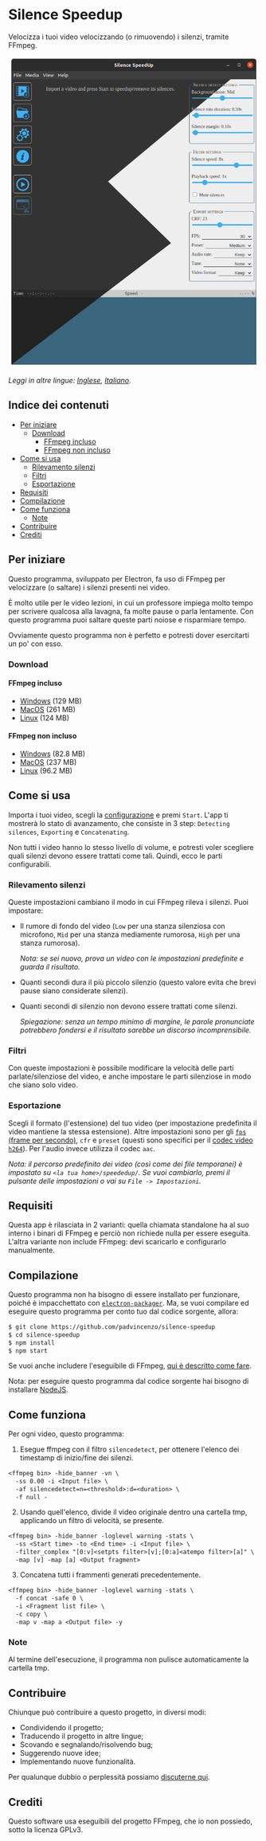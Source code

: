 # Silence Speedup
Velocizza i tuoi video velocizzando (o rimuovendo) i silenzi, tramite FFmpeg.

![Schermata principale](assets/screenshots/homescreen.png)

*Leggi in altre lingue: [Inglese](README.md), [Italiano](README.it.md).*

## Indice dei contenuti
  - [Per iniziare](#per-iniziare)
    - [Download](#download)
      - [FFmpeg incluso](#ffmpeg-incluso)
      - [FFmpeg non incluso](#ffmpeg-non-incluso)
  - [Come si usa](#come-si-usa)
    - [Rilevamento silenzi](#rilevamento-silenzi)
    - [Filtri](#filtri)
    - [Esportazione](#esportazione)
  - [Requisiti](#requisiti)
  - [Compilazione](#compilazione)
  - [Come funziona](#come-funziona)
    - [Note](#note)
  - [Contribuire](#contribuire)
  - [Crediti](#crediti)

## Per iniziare
Questo programma, sviluppato per Electron, fa uso di FFmpeg per velocizzare (o saltare) i silenzi presenti nei video.

È molto utile per le video lezioni, in cui un professore impiega molto tempo per scrivere qualcosa alla lavagna, fa molte pause o parla lentamente. Con questo programma puoi saltare queste parti noiose e risparmiare tempo.

Ovviamente questo programma non è perfetto e potresti dover esercitarti un po' con esso.

### Download

#### FFmpeg incluso
* [Windows](https://github.com/padvincenzo/silence-speedup/releases/download/v1.2.4/Silence-SpeedUp-v1.2.4-win32-x64-standalone.zip) (129 MB)
* [MacOS](https://github.com/padvincenzo/silence-speedup/releases/download/v1.2.4/Silence-SpeedUp-v1.2.4-darwin-x64-standalone.zip) (261 MB)
* [Linux](https://github.com/padvincenzo/silence-speedup/releases/download/v1.2.4/Silence-SpeedUp-v1.2.4-linux-x64-standalone.zip) (124 MB)

#### FFmpeg non incluso
* [Windows](https://github.com/padvincenzo/silence-speedup/releases/download/v1.2.4/Silence-SpeedUp-v1.2.4-win32-x64.zip) (82.8 MB)
* [MacOS](https://github.com/padvincenzo/silence-speedup/releases/download/v1.2.4/Silence-SpeedUp-v1.2.4-darwin-x64.zip) (237 MB)
* [Linux](https://github.com/padvincenzo/silence-speedup/releases/download/v1.2.4/Silence-SpeedUp-v1.2.4-linux-x64.zip) (96.2 MB)

## Come si usa
Importa i tuoi video, scegli la [configurazione](#configurazioni) e premi ``Start``. L'app ti mostrerà lo stato di avanzamento, che consiste in 3 step: ``Detecting silences``, ``Exporting`` e ``Concatenating``.

Non tutti i video hanno lo stesso livello di volume, e potresti voler scegliere quali silenzi devono essere trattati come tali. Quindi, ecco le parti configurabili.

### Rilevamento silenzi
Queste impostazioni cambiano il modo in cui FFmpeg rileva i silenzi. Puoi impostare:

* Il rumore di fondo del video (``Low`` per una stanza silenziosa con microfono, ``Mid`` per una stanza mediamente rumorosa, ``High`` per una stanza rumorosa).

  _Nota: se sei nuovo, prova un video con le impostazioni predefinite e guarda il risultato._

* Quanti secondi dura il più piccolo silenzio (questo valore evita che brevi pause siano considerate silenzi).

* Quanti secondi di silenzio non devono essere trattati come silenzi.

  _Spiegazione: senza un tempo minimo di margine, le parole pronunciate potrebbero fondersi e il risultato sarebbe un discorso incomprensibile._

### Filtri
Con queste impostazioni è possibile modificare la velocità delle parti parlate/silenziose del video, e anche impostare le parti silenziose in modo che siano solo video.

### Esportazione
Scegli il formato (l'estensione) del tuo video (per impostazione predefinita il video mantiene la stessa estensione).  Altre impostazioni sono per gli [`fps` (frame per secondo)](https://trac.ffmpeg.org/wiki/ChangingFrameRate), `cfr` e `preset` (questi sono specifici per il [codec video `h264`](https://trac.ffmpeg.org/wiki/Encode/H.264)). Per l'audio invece utilizza il codec `aac`.

_Nota: il percorso predefinito dei video (così come dei file temporanei) è impostato su ``<la tua home>/speededup/``. Se vuoi cambiarlo, premi il pulsante delle impostazioni o vai su ``File -> Impostazioni``._

## Requisiti
Questa app è rilasciata in 2 varianti: quella chiamata standalone ha al suo interno i binari di FFmpeg e perciò non richiede nulla per essere eseguita. L'altra variante non include FFmpeg: devi scaricarlo e configurarlo manualmente.

## Compilazione
Questo programma non ha bisogno di essere installato per funzionare, poiché è impacchettato con [``electron-packager``](https://electron.github.io/electron-packager/master/). Ma, se vuoi compilare ed eseguire questo programma per conto tuo dal codice sorgente, allora:

```
$ git clone https://github.com/padvincenzo/silence-speedup
$ cd silence-speedup
$ npm install
$ npm start
```

Se vuoi anche includere l'eseguibile di FFmpeg, [qui è descritto come fare](https://github.com/padvincenzo/silence-speedup/discussions/6).

Nota: per eseguire questo programma dal codice sorgente hai bisogno di installare [NodeJS](https://nodejs.org/en/).

## Come funziona
Per ogni video, questo programma:

1. Esegue ffmpeg con il filtro ``silencedetect``, per ottenere l'elenco dei timestamp di inizio/fine dei silenzi.

```
<ffmpeg bin> -hide_banner -vn \
  -ss 0.00 -i <Input file> \
  -af silencedetect=n=<threshold>:d=<duration> \
  -f null -
```

2. Usando quell'elenco, divide il video originale dentro una cartella tmp, applicando un filtro di velocità, se presente.

```
<ffmpeg bin> -hide_banner -loglevel warning -stats \
  -ss <Start time> -to <End time> -i <Input file> \
  -filter_complex "[0:v]<setpts filter>[v];[0:a]<atempo filter>[a]" \
  -map [v] -map [a] <Output fragment>
```

3. Concatena tutti i frammenti generati precedentemente.

```
<ffmpeg bin> -hide_banner -loglevel warning -stats \
  -f concat -safe 0 \
  -i <Fragment list file> \
  -c copy \
  -map v -map a <Output file> -y
```

### Note
Al termine dell'esecuzione, il programma non pulisce automaticamente la cartella tmp.

## Contribuire
Chiunque può contribuire a questo progetto, in diversi modi:
* Condividendo il progetto;
* Traducendo il progetto in altre lingue;
* Scovando e segnalando/risolvendo bug;
* Suggerendo nuove idee;
* Implementando nuove funzionalità.

Per qualunque dubbio o perplessità possiamo [discuterne qui](https://github.com/padvincenzo/silence-speedup/discussions).

## Crediti
Questo software usa eseguibili del progetto FFmpeg, che io non possiedo, sotto la licenza GPLv3.
